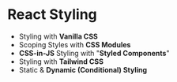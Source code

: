 # React Styling  

* Styling with **Vanilla CSS**
* Scoping Styles with **CSS Modules**
* **CSS-in-JS** Styling with "**Styled Components**"
* Styling with **Tailwind CSS**
* Static & **Dynamic (Conditional) Styling**